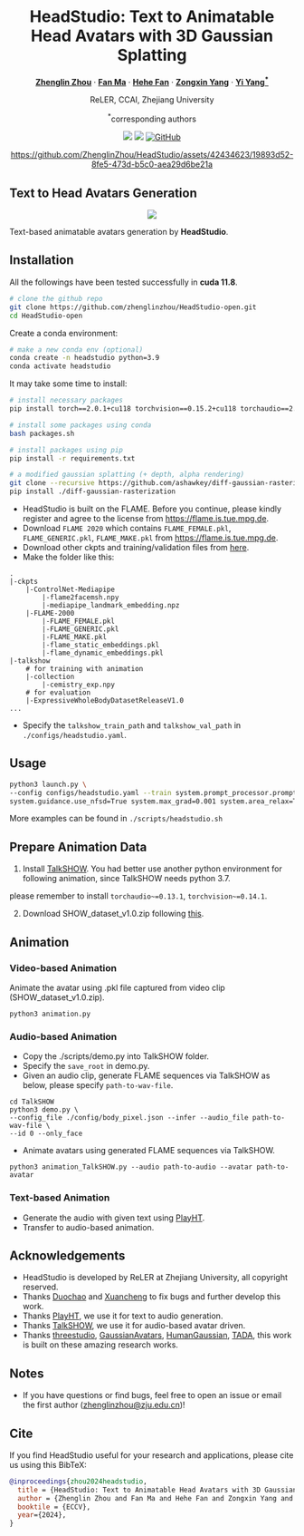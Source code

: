 <div align="center">
<h1>HeadStudio: Text to Animatable Head Avatars with 3D Gaussian Splatting</h1>

[**Zhenglin Zhou**](https://scholar.google.com/citations?user=6v7tOfEAAAAJ) · [**Fan Ma**](https://flowerfan.site/) · [**Hehe Fan**](https://hehefan.github.io/) · [**Zongxin Yang**](https://z-x-yang.github.io/) · [**Yi Yang<sup>*</sup>**](https://scholar.google.com/citations?user=RMSuNFwAAAAJ)

ReLER, CCAI, Zhejiang University 

<sup>*</sup>corresponding authors

<a href='https://zhenglinzhou.github.io/HeadStudio-ProjectPage/'><img src='https://img.shields.io/badge/Project-Page-green'></a>
<a href='https://www.ecva.net/papers/eccv_2024/papers_ECCV/papers/04681.pdf'><img src='https://img.shields.io/badge/Technique-Report-red'></a>
[![GitHub](https://img.shields.io/github/stars/ZhenglinZhou/HeadStudio?style=social)](https://github.com/ZhenglinZhou/HeadStudio/)

https://github.com/ZhenglinZhou/HeadStudio/assets/42434623/19893d52-8fe5-473d-b5c0-aea29d6be21a

</div>

## Text to Head Avatars Generation

<p align="center">
<img src="./assets/teaser.png">
</p>

Text-based animatable avatars generation by **HeadStudio**.

## Installation
All the followings have been tested successfully in **cuda 11.8**.
```bash
# clone the github repo
git clone https://github.com/zhenglinzhou/HeadStudio-open.git
cd HeadStudio-open
```

Create a conda environment:
```bash
# make a new conda env (optional)
conda create -n headstudio python=3.9
conda activate headstudio
```

It may take some time to install:
```bash
# install necessary packages
pip install torch==2.0.1+cu118 torchvision==0.15.2+cu118 torchaudio==2.0.2 --index-url https://download.pytorch.org/whl/cu118

# install some packages using conda
bash packages.sh

# install packages using pip
pip install -r requirements.txt

# a modified gaussian splatting (+ depth, alpha rendering)
git clone --recursive https://github.com/ashawkey/diff-gaussian-rasterization
pip install ./diff-gaussian-rasterization
```

* HeadStudio is built on the FLAME. Before you continue, please kindly register and agree to the license from https://flame.is.tue.mpg.de.
* Download `FLAME 2020` which contains `FLAME_FEMALE.pkl`, `FLAME_GENERIC.pkl`, `FLAME_MAKE.pkl` from https://flame.is.tue.mpg.de.
* Download other ckpts and training/validation files from [here](https://pan.baidu.com/s/1BdFmOMNT4gWhqUKFuZWx9A?pwd=pkwj).
* Make the folder like this:
```
.
|-ckpts
    |-ControlNet-Mediapipe
        |-flame2facemsh.npy
        |-mediapipe_landmark_embedding.npz
    |-FLAME-2000
        |-FLAME_FEMALE.pkl
        |-FLAME_GENERIC.pkl
        |-FLAME_MAKE.pkl
        |-flame_static_embeddings.pkl
        |-flame_dynamic_embeddings.pkl
|-talkshow
    # for training with animation
    |-collection
        |-cemistry_exp.npy
    # for evaluation
    |-ExpressiveWholeBodyDatasetReleaseV1.0
...
```
* Specify the `talkshow_train_path` and `talkshow_val_path` in `./configs/headstudio.yaml`.

## Usage

```bash
python3 launch.py \
--config configs/headstudio.yaml --train system.prompt_processor.prompt='a DSLR portrait of Joker in DC, masterpiece, Studio Quality, 8k, ultra-HD, next generation' \
system.guidance.use_nfsd=True system.max_grad=0.001 system.area_relax=True
```

More examples can be found in `./scripts/headstudio.sh`


## Prepare Animation Data
1. Install [TalkSHOW](https://github.com/yhw-yhw/TalkSHOW). You had better use another python environment for following animation, since TalkSHOW needs python 3.7.

please remember to install `torchaudio~=0.13.1`, `torchvision~=0.14.1`.
 
2. Download SHOW_dataset_v1.0.zip following [this](https://github.com/yhw-yhw/TalkSHOW?tab=readme-ov-file#2-get-data).


## Animation
### Video-based Animation
Animate the avatar using .pkl file captured from video clip (SHOW_dataset_v1.0.zip).
```shell
python3 animation.py
```
### Audio-based Animation
* Copy the ./scripts/demo.py into TalkSHOW folder. 
* Specify the `save_root` in demo.py.
* Given an audio clip, generate FLAME sequences via TalkSHOW as below, please specify `path-to-wav-file`.
```shell
cd TalkSHOW
python3 demo.py \
--config_file ./config/body_pixel.json --infer --audio_file path-to-wav-file \
--id 0 --only_face
```

* Animate avatars using generated FLAME sequences via TalkSHOW.
```shell
python3 animation_TalkSHOW.py --audio path-to-audio --avatar path-to-avatar
```

### Text-based Animation
* Generate the audio with given text using [PlayHT](https://play.ht/). 
* Transfer to audio-based animation.

## Acknowledgements
- HeadStudio is developed by ReLER at Zhejiang University, all copyright reserved.
- Thanks [Duochao](https://github.com/dc-walker) and [Xuancheng](https://github.com/Maplefaith) to fix bugs and further develop this work.
- Thanks [PlayHT](https://play.ht/), we use it for text to audio generation.
- Thanks [TalkSHOW](https://arxiv.org/pdf/2212.04420.pdf), we use it for audio-based avatar driven.
- Thanks [threestudio](https://github.com/threestudio-project/threestudio), [GaussianAvatars](https://github.com/ShenhanQian/GaussianAvatars/tree/main), [HumanGaussian](https://github.com/alvinliu0/HumanGaussian), [TADA](https://github.com/TingtingLiao/TADA), this work is built on these amazing research works.

## Notes
* If you have questions or find bugs, feel free to open an issue or email the first author (zhenglinzhou@zju.edu.cn)!

## Cite
If you find HeadStudio useful for your research and applications, please cite us using this BibTeX:

```bibtex
@inproceedings{zhou2024headstudio,
  title = {HeadStudio: Text to Animatable Head Avatars with 3D Gaussian Splatting},
  author = {Zhenglin Zhou and Fan Ma and Hehe Fan and Zongxin Yang and Yi Yang},
  booktile = {ECCV},
  year={2024},
}
```